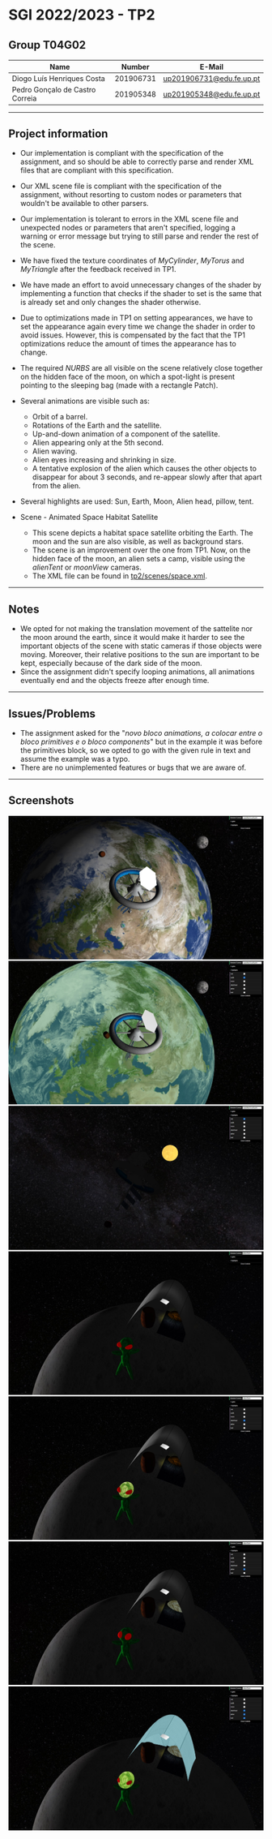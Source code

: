 # SGI 2022/2023 - TP2

## Group T04G02

| Name                            | Number    | E-Mail                   |
| ------------------------------- | --------- | ------------------------ |
| Diogo Luís Henriques Costa      | 201906731 | up201906731@edu.fe.up.pt |
| Pedro Gonçalo de Castro Correia | 201905348 | up201905348@edu.fe.up.pt |

----
## Project information

-   Our implementation is compliant with the specification of the assignment, and so should be able to correctly parse and render XML files that are compliant with this specification. 
-   Our XML scene file is compliant with the specification of the assignment, without resorting to custom nodes or parameters that wouldn't be available to other parsers.
-   Our implementation is tolerant to errors in the XML scene file and unexpected nodes or parameters that aren't specified, logging a warning or error message but trying to still parse and render the rest of the scene.
-   We have fixed the texture coordinates of *MyCylinder*, *MyTorus* and *MyTriangle* after the feedback received in TP1.
-   We have made an effort to avoid unnecessary changes of the shader by implementing a function that checks if the shader to set is the same that is already set and only changes the shader otherwise.
-   Due to optimizations made in TP1 on setting appearances, we have to set the appearance again every time we change the shader in order to avoid issues. However, this is compensated by the fact that the TP1 optimizations reduce the amount of times the appearance has to change.
-   The required *NURBS* are all visible on the scene relatively close together on the hidden face of the moon, on which a spot-light is present pointing to the sleeping bag (made with a rectangle Patch).
-   Several animations are visible such as:
    - Orbit of a barrel.
    - Rotations of the Earth and the satellite.
    - Up-and-down animation of a component of the satellite.
    - Alien appearing only at the 5th second.
    - Alien waving.
    - Alien eyes increasing and shrinking in size.
    - A tentative explosion of the alien which causes the other objects to disappear for about 3 seconds, and re-appear slowly after that apart from the alien.
-   Several highlights are used: Sun, Earth, Moon, Alien head, pillow, tent.

-   Scene - Animated Space Habitat Satellite
    -   This scene depicts a habitat space satellite orbiting the Earth. The moon and the sun are also visible, as well as background stars.
    -   The scene is an improvement over the one from TP1. Now, on the hidden face of the moon, an alien sets a camp, visible using the *alienTent* or *moonView* cameras.
    -   The XML file can be found in [tp2/scenes/space.xml](./scenes/space.xml).


----
## Notes

-   We opted for not making the translation movement of the sattelite nor the moon around the earth, since it would make it harder to see the important objects of the scene with static cameras if those objects were moving. Moreover, their relative positions to the sun are important to be kept, especially because of the dark side of the moon. 
-   Since the assignment didn't specify looping animations, all animations eventually end and the objects freeze after enough time.

----
## Issues/Problems

-   The assignment asked for the "*novo bloco animations, a colocar entre o bloco primitives e o bloco components*" but in the example it was before the primitives block, so we opted to go with the given rule in text and assume the example was a typo.
-   There are no unimplemented features or bugs that we are aware of.

----

## Screenshots

![Screenshot 1](./screenshots/1.jpg)
![Screenshot 2](./screenshots/2.jpg)
![Screenshot 3](./screenshots/3.jpg)
![Screenshot 4](./screenshots/4.jpg)
![Screenshot 5](./screenshots/5.jpg)
![Screenshot 6](./screenshots/6.jpg)
![Screenshot 7](./screenshots/7.jpg)
